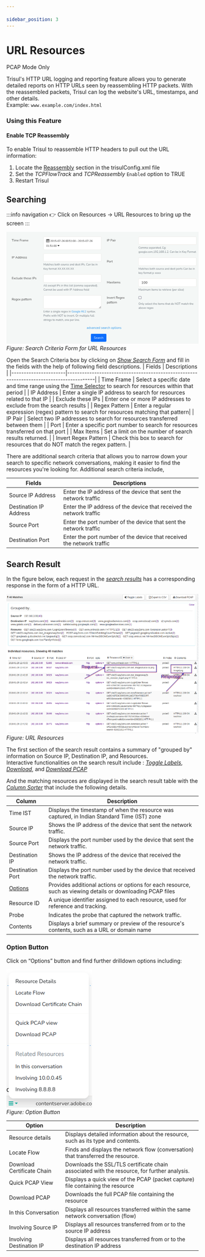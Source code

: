 ```yaml
---

sidebar_position: 3
---
```


# URL Resources
<span class="badge badge--primary">PCAP Mode Only</span>  

Trisul's HTTP URL logging and reporting feature allows you to generate detailed reports on HTTP URLs seen by reassembling HTTP packets. With the reassembled packets, Trisul can log the website's URL, timestamps, and other details.  
Example: `www.example.com/index.html`

### Using this Feature

#### Enable TCP Reassembly

To enable Trisul to reassemble HTTP headers to pull out the URL information:

1. Locate the [Reassembly](/docs/ref/trisulconfig#reassembly)
   section in the trisulConfig.xml file
2. Set the *TCPFlowTrack* and *TCPReassembly* `Enabled` option to TRUE
3. Restart Trisul


## Searching

:::info navigation
:point_right: Click on Resources &rarr; URL Resources to bring up the screen
:::

![](images/searchcriteriaform.png)
*Figure: Search Criteria Form for URL Resources*

Open the Search Criteria box by clicking on [*Show Search Form*](/docs/ug/ui/elements#hide-show-search-form) and fill in the fields with the help of following field descriptions.
| Fields               | Descriptions                                                                            |
|----------------------|-----------------------------------------------------------------------------------------|
| Time Frame           | Select a specific date and time range using the [Time Selector](/docs/ug/ui/elements#time-selector) to search for resources within that period                                                |
| IP Address           | Enter a single IP address to search for resources related to that IP                    |
| Exclude these IPs    | Enter one or more IP addresses to exclude from the search results                       |
| Regex Pattern        | Enter a regular expression (regex) pattern to search for resources matching that pattern|
| IP Pair              | Select two IP addresses to search for resources transferred between them                |
| Port                 | Enter a specific port number to search for resources transferred on that port           |
| Max Items            | Set a limit on the number of search results returned.                                   |
| Invert Regex Pattern | Check this box to search for resources that do NOT match the regex pattern.             |

There are additional search criteria that allows you to narrow down your search to specific network conversations, making it easier to find the resources you're looking for. Additional search criteria include,

| Fields                 | Descriptions                                                                           |
|------------------------|----------------------------------------------------------------------------------------|
| Source IP Address      | Enter the IP address of the device that sent the network traffic                       |
| Destination IP Address | Enter the IP address of the device that received the network traffic                   |
| Source Port            | Enter the port number of the device that sent the network traffic                      |
| Destination Port       | Enter the port number of the device that received the network traffic                  |

## Search Result

In the figure below, each request in the [*search results*](/docs/ug/resources/dns#search-results) has a corresponding response in the form of a HTTP URL.

![](images/url_resources.png)  
*Figure: URL Resources*


The first section of the search result contains a summary of "grouped by" information on Source IP, Destination IP, and Resources.   
Interactive functionalities on the search result include : [*Toggle Labels*](/docs/ug/ui/elements#toggle-labels), [*Download*](/docs/ug/ui/elements#download-button), and [*Download PCAP*](/docs/ug/ui/elements#download-pcap-button)

And the matching resources are displayed in the search result table with the [*Column Sorter*](/docs/ug/ui/elements#column-sorter) that include the following details.

| Column           | Description                                                                                 |
|------------------|---------------------------------------------------------------------------------------------|
| Time IST         | Displays the timestamp of when the resource was captured, in Indian Standard Time (IST) zone|
| Source IP        | Shows the IP address of the device that sent the network traffic.                           |
| Source Port      | Displays the port number used by the device that sent the network traffic.                  |
| Destination IP   | Shows the IP address of the device that received the network traffic.                       |
| Destination Port | Displays the port number used by the device that received the network traffic.              |
| [Options](/docs/ug/resources/dns#option-button)          | Provides additional actions or options for each resource, such as viewing details or downloading PCAP files                                                      |
| Resource ID      | A unique identifier assigned to each resource, used for reference and tracking.             |
| Probe            | Indicates the probe that captured the network traffic.                                      |
| Contents         | Displays a brief summary or preview of the resource's contents, such as a URL or domain name|

### Option Button

Click on “Options” button and find further drilldown options including:

![](images/optionsbutton.png)  
*Figure: Option Button*

| Option                     | Description                                                                       |
|----------------------------|-----------------------------------------------------------------------------------|
| Resource details           | Displays detailed information about the resource, such as its type and contents.  |
| Locate Flow                | Finds and displays the network flow (conversation) that transferred the resource. |
| Download Certificate Chain | Downloads the SSL/TLS certificate chain associated with the resource, for further analysis.                                                                                                        |
| Quick PCAP View            | Displays a quick view of the PCAP (packet capture) file containing the resource   |
| Download PCAP              | Downloads the full PCAP file containing the resource                              |
| In this Conversation       | Displays all resources transferred within the same network conversation (flow)    |
| Involving Source IP        | Displays all resources transferred from or to the source IP address               |
| Involving Destination IP   | Displays all resources transferred from or to the destination IP address          |
